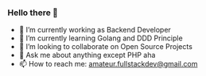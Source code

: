 ### Hello there 👋

- 🔭 I’m currently working as Backend Developer
- 🌱 I’m currently learning Golang and DDD Principle
- 👯 I’m looking to collaborate on Open Source Projects
- 💬 Ask me about anything except PHP aha
- 📫 How to reach me: amateur.fullstackdev@gmail.com

